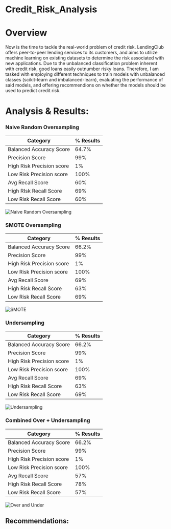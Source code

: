 # Credit_Risk_Analysis

# Overview 
Now is the time to tackle the real-world problem of credit risk. LendingClub offers peer-to-peer lending services to its customers, and aims to utilize machine learning on existing datasets to determine the risk associated with new applications. Due to the unbalanced classification problem inherent with credit risk, good loans easily outnumber risky loans. Therefore, I am tasked with employing different techniques to train models with unbalanced classes (scikit-learn and imbalanced-learn), evaluating the performance of said models, and offering recommendions on whether the models should be used to predict credit risk.


# Analysis & Results: 

### Naive Random Oversampling
Category | % Results
------------ | -------------
Balanced Accuracy Score | 64.7%
Precision Score | 99%
High Risk Precision score| 1%
Low Risk Precision score | 100%
Avg Recall Score | 60%
High RIsk Recall Score | 69%
Low Risk Recall Score | 60%


![Naive Random Oversampling](https://user-images.githubusercontent.com/77905862/130278869-89ad5a41-9538-4155-9e6f-4baa2316425e.png)

### SMOTE Oversampling
Category | % Results
------------ | -------------
Balanced Accuracy Score | 66.2%
Precision Score | 99%
High Risk Precision score| 1%
Low Risk Precision score | 100%
Avg Recall Score | 69%
High Risk Recall Score | 63%
Low Risk Recall Score | 69%


![SMOTE ](https://user-images.githubusercontent.com/77905862/130279060-df1a86e0-8a6d-4174-8972-f908fd94ebfc.png)

### Undersampling
Category | % Results
------------ | -------------
Balanced Accuracy Score | 66.2%
Precision Score | 99%
High Risk Precision score| 1%
Low Risk Precision score | 100%
Avg Recall Score | 69%
High Risk Recall Score | 63%
Low Risk Recall Score | 69%


![Undersampling](https://user-images.githubusercontent.com/77905862/130279211-184369f2-d49b-474b-b654-ce96a2802242.png)

### Combined Over + Undersampling
Category | % Results
------------ | -------------
Balanced Accuracy Score | 66.2%
Precision Score | 99%
High Risk Precision score| 1%
Low Risk Precision score | 100%
Avg Recall Score | 57%
High Risk Recall Score | 78%
Low Risk Recall Score | 57%


![Over and Under](https://user-images.githubusercontent.com/77905862/130279369-45edfdf9-7a50-4a4b-a4f3-035d1995b58f.png)


## Recommendations: 

